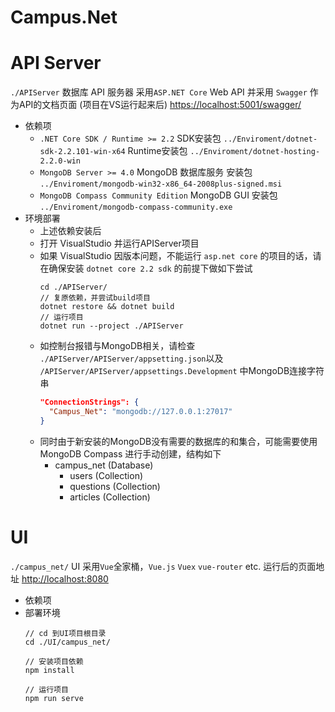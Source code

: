 # Campus.Net

# API Server
  `./APIServer`
  数据库 API 服务器 采用`ASP.NET Core` Web API
  并采用 `Swagger` 作为API的文档页面 (项目在VS运行起来后) [https://localhost:5001/swagger/](https://localhost:5001/swagger/)
  - 依赖项
    - `.NET Core SDK / Runtime >= 2.2`
      SDK安装包 `../Enviroment/dotnet-sdk-2.2.101-win-x64`
      Runtime安装包 `../Enviroment/dotnet-hosting-2.2.0-win`
    - `MongoDB Server >= 4.0` MongoDB 数据库服务
      安装包 `../Enviroment/mongodb-win32-x86_64-2008plus-signed.msi`
    - `MongoDB Compass Community Edition` MongoDB GUI
      安装包 `../Enviroment/mongodb-compass-community.exe`
  - 环境部署
    - 上述依赖安装后
    - 打开 VisualStudio 并运行APIServer项目
    - 如果 VisualStudio 因版本问题，不能运行 `asp.net core` 的项目的话，请在确保安装 `dotnet core 2.2 sdk` 的前提下做如下尝试
      ```
      cd ./APIServer/
      // 复原依赖，并尝试build项目
      dotnet restore && dotnet build
      // 运行项目
      dotnet run --project ./APIServer
      ```
    - 如控制台报错与MongoDB相关，请检查 `./APIServer/APIServer/appsetting.json`以及 `/APIServer/APIServer/appsettings.Development` 中MongoDB连接字符串
      ```json
      "ConnectionStrings": {
        "Campus_Net": "mongodb://127.0.0.1:27017"
      }
      ```
    - 同时由于新安装的MongoDB没有需要的数据库的和集合，可能需要使用 MongoDB Compass 进行手动创建，结构如下
      - campus_net  (Database)
        - users     (Collection)
        - questions (Collection)
        - articles  (Collection)

# UI
  `./campus_net/`
  UI 采用`Vue`全家桶，`Vue.js` `Vuex` `vue-router` etc.
  运行后的页面地址 [http://localhost:8080](http://localhost:8080)
  - 依赖项
  - 部署环境
    ```
    // cd 到UI项目根目录
    cd ./UI/campus_net/

    // 安装项目依赖
    npm install

    // 运行项目
    npm run serve
    ```

